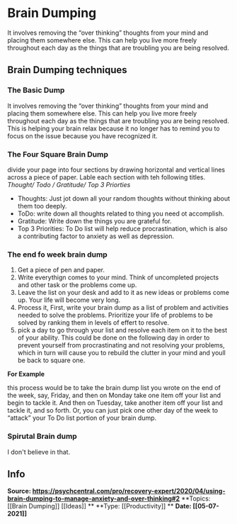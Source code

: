 # Brain Dumping 
It involves removing the “over thinking” thoughts from your mind and placing them somewhere else. This can help you live more freely throughout each day as the things that are troubling you are being resolved.

## Brain Dumping techniques 

### The Basic Dump
It involves removing the “over thinking” thoughts from your mind and placing them somewhere else. This can help you live more freely throughout each day as the things that are troubling you are being resolved.
This is helping your brain relax because it no longer has to remind you to focus on the issue because you have recognized it.

### The Four Square Brain Dump

divide your page into four sections by drawing horizontal and vertical lines across a piece of paper. Lable each section with teh following titles. *Thought/ Todo /  Gratitude/ Top 3 Priorties*

- Thoughts: Just jot down all your random thoughts without thinking about them too deeply.
- ToDo: write down all thoughts related to thing you need ot accomplish.
- Gratitude: Write down the things you are grateful for.
- Top 3 Priorities: To Do list will help reduce procrastination, which is also a contributing factor to anxiety as well as depression.


### The end fo week brain dump
1. Get a piece of pen and paper.
2. Write everythign comes to your mind. Think of uncompleted projects and other task or the problems come up. 
3. Leave the list on your desk and add to it as new ideas or problems come up. Your life will become very long.
4. Process it, First, write your brain dump as a list of problem and activities needed to solve the problems. Prioritize your life of problems to be solved by ranking them in levels of effert to resolve.
5. pick a day to go through your list and resolve each item on it to the best of your ability. This could be done on the following day in order to prevent yourself from procrastinating and not resolving your problems, which in turn will cause you to rebuild the clutter in your mind and youll be back to square one.

**For Example**

this process would be to take the brain dump list you wrote on the end of the week, say, Friday, and then on Monday take one item off your list and begin to tackle it. And then on Tuesday, take another item off your list and tackle it, and so forth. Or, you can just pick one other day of the week to “attack” your To Do list portion of your brain dump.

### Spirutal Brain dump

I don't believe in that.

























## Info

**Source: https://psychcentral.com/pro/recovery-expert/2020/04/using-brain-dumping-to-manage-anxiety-and-over-thinking#2**
**Topics: [[Brain Dumping]] [[Ideas]] **
**Type: [[Productivity]] **
**Date: [[05-07-2021]]**

